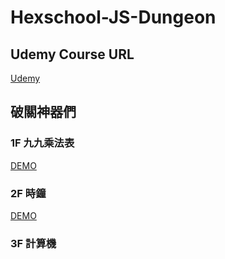 # Hexschool-JS-Dungeon
## Udemy Course URL
[Udemy](https://www.udemy.com/js-underground)
## 破關神器們

### 1F 九九乘法表
[DEMO](https://kaibaooo.github.io/Hexschool-JS-Dungeon/1F/index.html)

### 2F 時鐘
[DEMO](https://kaibaooo.github.io/Hexschool-JS-Dungeon/1F/index.html)

### 3F 計算機
